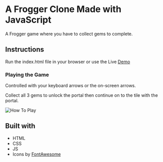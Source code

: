 # A Frogger Clone Made with JavaScript
A Frogger game where you have to collect gems to complete.

## Instructions

Run the index.html file in your browser or use the Live [Demo](https://dylanhatherley.github.io/Gem-Frogger/)

### Playing the Game

Controlled with your keyboard arrows or the on-screen arrows.

Collect all 3 gems to unlock the portal then continue on to the tile with the portal.

![How To Play](https://i.imgur.com/XHmNFLQ.gif "How To Play")

## Built with

- HTML
- CSS
- JS
- Icons by [FontAwesome](https://fontawesome.com/)